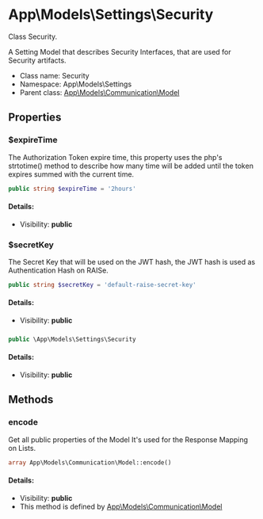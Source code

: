 App\Models\Settings\Security
===============

Class Security.

A Setting Model that describes Security Interfaces,
that are used for Security artifacts.


* Class name: Security
* Namespace: App\Models\Settings
* Parent class: [App\Models\Communication\Model](App-Models-Communication-Model.md)





Properties
----------


### $expireTime

The Authorization Token expire time,
this property uses the php's strtotime()
method to describe how many time will be added
until the token expires summed with the current time.



```php
public string $expireTime = '2hours'
```

#### Details:
* Visibility: **public**


### $secretKey

The Secret Key that will be used on the JWT hash,
the JWT hash is used as Authentication Hash on RAISe.



```php
public string $secretKey = 'default-raise-secret-key'
```

#### Details:
* Visibility: **public**


### 





```php
public \App\Models\Settings\Security 
```

#### Details:
* Visibility: **public**


Methods
-------


### encode

Get all public properties of the Model
It's used for the Response Mapping on Lists.



```php
array App\Models\Communication\Model::encode()
```

#### Details:
* Visibility: **public**
* This method is defined by [App\Models\Communication\Model](App-Models-Communication-Model.md)



